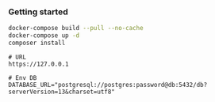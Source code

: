### Getting started

```bash
docker-compose build --pull --no-cache
docker-compose up -d
composer install
```

```
# URL
https://127.0.0.1

# Env DB
DATABASE_URL="postgresql://postgres:password@db:5432/db?serverVersion=13&charset=utf8"
```
